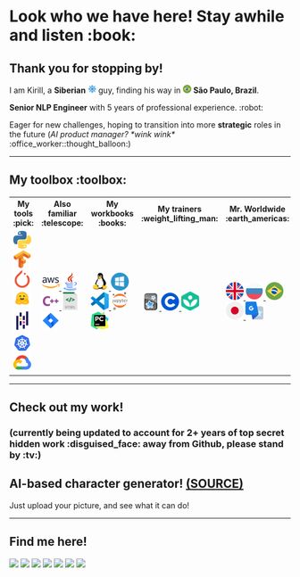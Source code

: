 <h1> Look who we have here! Stay awhile and listen :book: </h1>

<h2> Thank you for stopping by! </h2>
<p> I am Kirill, a <b>Siberian</b>
   <img alt="Siberia" title="Siberia" width="15px" src="https://raw.githubusercontent.com/Pythonimous/Pythonimous/main/assets/geo/snow.svg"> guy, finding his way in <img alt="Brazil" title="Brazil" width="15px" src="https://raw.githubusercontent.com/Pythonimous/Pythonimous/main/assets/geo/brasil.svg" /> <b>São Paulo, Brazil</b>. </p>
<p> <b>Senior NLP Engineer</b> with 5 years of professional experience. :robot: </p>
<p> Eager for new challenges, hoping to transition into more <b>strategic</b> roles in the future (<i>AI product manager? *wink wink*</i> :office_worker::thought_balloon:) </p>

-----
<h2>My toolbox :toolbox:</h2>
<table>
   <tr>
      <th>My tools :pick:</th>
      <th>Also familiar :telescope:</th>
      <th>My workbooks :books:</th>
      <th>My trainers :weight_lifting_man:</th>
      <th>Mr. Worldwide :earth_americas:</th>
   </tr>
   <tr>
      <td>
         <!-- languages -->
         <a href="https://www.python.org/">
            <img alt="Python" title="Python" width="32px" src="https://raw.githubusercontent.com/Pythonimous/Pythonimous/main/assets/python.svg" />
         </a>
         <!-- tools -->
         <a href="https://www.tensorflow.org/">
            <img alt="Tensorflow" title="Tensorflow" width="32px" src="https://raw.githubusercontent.com/Pythonimous/Pythonimous/main/assets/tensorflow.svg" />
         </a>
         <a href="https://pytorch.org/">
            <img alt="Pytorch" title="Pytorch" width="32px" src="https://raw.githubusercontent.com/Pythonimous/Pythonimous/main/assets/pytorch.svg" />
         </a>
         <a href="https://huggingface.co/">
            <img alt="Hugging Face" title="Hugging Face" width="32px" src="https://raw.githubusercontent.com/Pythonimous/Pythonimous/main/assets/huggingface.svg" />
         </a>
         <a href="https://pandas.pydata.org/">
            <img alt="Pandas" title="Pandas" width="32px" src="https://raw.githubusercontent.com/Pythonimous/Pythonimous/main/assets/pandas.svg" />
         </a>
         <a href="https://kubernetes.io/">
            <img alt="Kubernetes" title="Kubernetes" width="32px" src="https://raw.githubusercontent.com/Pythonimous/Pythonimous/main/assets/kubernetes.svg" />
         </a>
         <a href="https://cloud.google.com/">
            <img alt="GCP" title="GCP" width="32px" src="https://raw.githubusercontent.com/Pythonimous/Pythonimous/main/assets/gcp.svg" />
         </a>
      </td>
      <td>
         <!-- languages -->
         <a href="https://aws.amazon.com/">
            <img alt="AWS" title="AWS" width="32px" src="https://raw.githubusercontent.com/Pythonimous/Pythonimous/main/assets/aws.svg" />
         </a>
         <a href="https://www.java.com/">
            <img alt="Java" title="Java" width="32px" src="https://raw.githubusercontent.com/Pythonimous/Pythonimous/main/assets/java.svg" />
         </a>
         <a href="https://en.cppreference.com/w/">
            <img alt="C++" title="C++" width="32px" src="https://raw.githubusercontent.com/Pythonimous/Pythonimous/main/assets/cpp.svg" />
         </a>
         <a href="https://html.spec.whatwg.org/multipage/">
            <img alt="HTML" title="HTML" width="32px" src="https://raw.githubusercontent.com/Pythonimous/Pythonimous/main/assets/html.svg" />
         </a>
         <a href="https://www.atlassian.com/software/jira">
            <img alt="Jira" title="Jira" width="32px" src="https://raw.githubusercontent.com/Pythonimous/Pythonimous/main/assets/jira.svg" />
         </a>
      </td>
      <td>
         <!-- OS -->
         <a href="https://www.linux.org/">
            <img alt="Linux" title="Linux" width="32px" src="https://raw.githubusercontent.com/Pythonimous/Pythonimous/main/assets/linux.svg" />
         </a>
         <!-- tools -->
         <a href="https://www.microsoft.com/en-us/windows">
            <img alt="Windows" title="Windows" width="32px" src="https://raw.githubusercontent.com/Pythonimous/Pythonimous/main/assets/windows.svg" />
         </a>
         <a href="https://code.visualstudio.com/">
            <img alt="VSC" title="VSC" width="32px" src="https://raw.githubusercontent.com/Pythonimous/Pythonimous/main/assets/vsc.svg" />
         </a>
         <a href="https://jupyter.org/">
            <img alt="Jupyter" title="Jupyter" width="32px" src="https://raw.githubusercontent.com/Pythonimous/Pythonimous/main/assets/jupyter.svg" />
         </a>
         <a href="https://www.jetbrains.com/pycharm/">
            <img alt="Pycharm" title="Pycharm" width="32px" src="https://raw.githubusercontent.com/Pythonimous/Pythonimous/main/assets/pycharm.svg" />
         </a>
      </td>
      <td>
         <a href="https://apps.ankiweb.net/">
            <img alt="anki" title="Anki" width="32px" src="https://raw.githubusercontent.com/Pythonimous/Pythonimous/main/assets/anki.png" />
         </a>
         <a href="https://www.coursera.org/">
            <img alt="coursera" title="Coursera" width="32px" src="https://raw.githubusercontent.com/Pythonimous/Pythonimous/main/assets/coursera.png" />
         </a>
         <a href="https://khanacademy.org/">
            <img alt="khanacademy" title="Khan Academy" width="32px" src="https://raw.githubusercontent.com/Pythonimous/Pythonimous/main/assets/khan.png" />
         </a>
      </td>
      <td>
         <!-- languages -->
         <a href="https://dictionary.cambridge.org">
            <img alt="english" title="English" width="32px" src="https://raw.githubusercontent.com/Pythonimous/Pythonimous/main/assets/geo/uk.svg" />
         </a>
         <a href="https://en.openrussian.org">
            <img alt="russian" title="Russian" width="32px" src="https://raw.githubusercontent.com/Pythonimous/Pythonimous/main/assets/geo/russia.svg" />
         </a>
         <a href="https://www.collinsdictionary.com/dictionary/english-portuguese">
            <img alt="portuguese" title="Portuguese" width="32px" src="https://raw.githubusercontent.com/Pythonimous/Pythonimous/main/assets/geo/brasil.svg" />
         </a>
         <a href="https://jisho.org">
            <img alt="japanese" title="Japanese" width="32px" src="https://raw.githubusercontent.com/Pythonimous/Pythonimous/main/assets/geo/japan.svg" />
         </a>
         <a href="https://translate.google.com/">
            <img alt="Google Translate" title="Google Translate" width="32px" src="https://raw.githubusercontent.com/Pythonimous/Pythonimous/main/assets/geo/gtranslate.svg" />
         </a>
      </td>
   </tr>
</table>

-----
<h2> Check out my work! </h2>
<h3>(currently being updated to account for 2+ years of top secret hidden work :disguised_face: away from Github, please stand by :tv:) </h3>
<h2> AI-based character generator! <a href="https://github.com/Pythonimous/ficbot-web">(SOURCE)</a> </h2>
<p> Just upload your picture, and see what it can do! </p>

-----
<h2 id="findme">Find me here!</h2>
<a href="https://www.linkedin.com/in/kirnikolaev/"><img src="https://img.shields.io/badge/LinkedIn-0077B5?style=for-the-badge&logo=linkedin&logoColor=white"></a>
<a href="kir.nikolaev.7@gmail.com"><img src="https://img.shields.io/badge/Gmail-D14836?style=for-the-badge&logo=gmail&logoColor=white"></a>
<a href="https://web.telegram.org/#/im?p=@Ophelion"><img src="https://img.shields.io/badge/Telegram-2CA5E0?style=for-the-badge&logo=telegram&logoColor=white"></a>
<a href="https://discordapp.com/users/239729180869132289"><img src="https://img.shields.io/badge/Discord-5865F2?style=for-the-badge&logo=discord&logoColor=white"></a>
<a href="https://join.skype.com/invite/jg6j00MaY9lm"><img src="https://img.shields.io/badge/Skype-00AFF0?style=for-the-badge&logo=skype&logoColor=white"></a>
<a href="https://www.facebook.com/kirill.nickolaev.3/"><img src="https://img.shields.io/badge/Facebook-1877F2?style=for-the-badge&logo=facebook&logoColor=white"></a>
<a href="https://www.goodreads.com/user/show/96885015-kirill"><img src="https://img.shields.io/badge/Goodreads-372213?style=for-the-badge&logo=goodreads&logoColor=white"></a>
